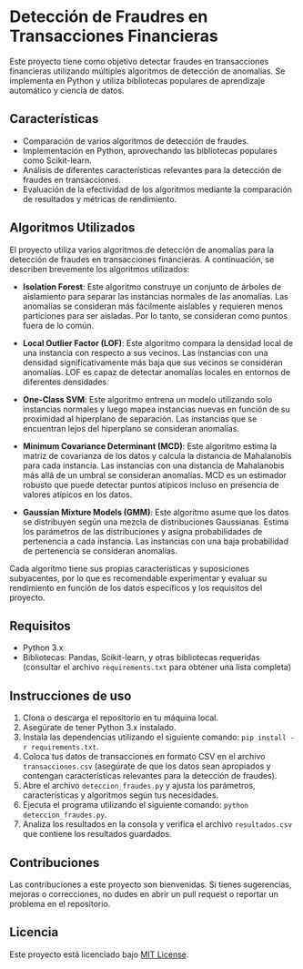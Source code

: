 # Detección de Fraudres en Transacciones Financieras

Este proyecto tiene como objetivo detectar fraudes en transacciones financieras utilizando múltiples algoritmos de detección de anomalías. Se implementa en Python y utiliza bibliotecas populares de aprendizaje automático y ciencia de datos.

## Características

- Comparación de varios algoritmos de detección de fraudes.
- Implementación en Python, aprovechando las bibliotecas populares como Scikit-learn.
- Análisis de diferentes características relevantes para la detección de fraudes en transacciones.
- Evaluación de la efectividad de los algoritmos mediante la comparación de resultados y métricas de rendimiento.

## Algoritmos Utilizados

El proyecto utiliza varios algoritmos de detección de anomalías para la detección de fraudes en transacciones financieras. A continuación, se describen brevemente los algoritmos utilizados:

- **Isolation Forest**: Este algoritmo construye un conjunto de árboles de aislamiento para separar las instancias normales de las anomalías. Las anomalías se consideran más fácilmente aislables y requieren menos particiones para ser aisladas. Por lo tanto, se consideran como puntos fuera de lo común.

- **Local Outlier Factor (LOF)**: Este algoritmo compara la densidad local de una instancia con respecto a sus vecinos. Las instancias con una densidad significativamente más baja que sus vecinos se consideran anomalías. LOF es capaz de detectar anomalías locales en entornos de diferentes densidades.

- **One-Class SVM**: Este algoritmo entrena un modelo utilizando solo instancias normales y luego mapea instancias nuevas en función de su proximidad al hiperplano de separación. Las instancias que se encuentran lejos del hiperplano se consideran anomalías.

- **Minimum Covariance Determinant (MCD)**: Este algoritmo estima la matriz de covarianza de los datos y calcula la distancia de Mahalanobis para cada instancia. Las instancias con una distancia de Mahalanobis más allá de un umbral se consideran anomalías. MCD es un estimador robusto que puede detectar puntos atípicos incluso en presencia de valores atípicos en los datos.

- **Gaussian Mixture Models (GMM)**: Este algoritmo asume que los datos se distribuyen según una mezcla de distribuciones Gaussianas. Estima los parámetros de las distribuciones y asigna probabilidades de pertenencia a cada instancia. Las instancias con una baja probabilidad de pertenencia se consideran anomalías.

Cada algoritmo tiene sus propias características y suposiciones subyacentes, por lo que es recomendable experimentar y evaluar su rendimiento en función de los datos específicos y los requisitos del proyecto.


## Requisitos
- Python 3.x
- Bibliotecas: Pandas, Scikit-learn, y otras bibliotecas requeridas (consultar el archivo `requirements.txt` para obtener una lista completa)

## Instrucciones de uso

1. Clona o descarga el repositorio en tu máquina local.
2. Asegúrate de tener Python 3.x instalado.
3. Instala las dependencias utilizando el siguiente comando: `pip install -r requirements.txt`.
4. Coloca tus datos de transacciones en formato CSV en el archivo `transacciones.csv` (asegúrate de que los datos sean apropiados y contengan características relevantes para la detección de fraudes).
5. Abre el archivo `deteccion_fraudes.py` y ajusta los parámetros, características y algoritmos según tus necesidades.
6. Ejecuta el programa utilizando el siguiente comando: `python deteccion_fraudes.py`.
7. Analiza los resultados en la consola y verifica el archivo `resultados.csv` que contiene los resultados guardados.

## Contribuciones

Las contribuciones a este proyecto son bienvenidas. Si tienes sugerencias, mejoras o correcciones, no dudes en abrir un pull request o reportar un problema en el repositorio.

## Licencia

Este proyecto está licenciado bajo [MIT License](LICENSE).
